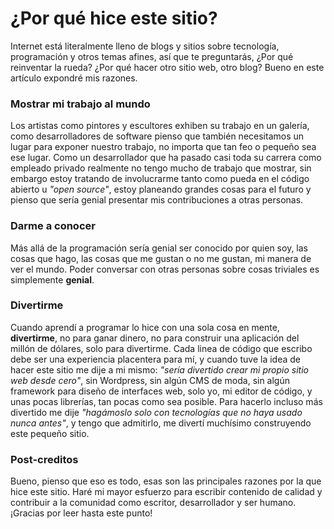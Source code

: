 # ¿Por qué hice este sitio?

Internet está literalmente lleno de blogs y sitios sobre tecnología, programación y otros temas afines, así que te preguntarás, ¿Por qué reinventar la rueda? ¿Por qué hacer otro sitio web, otro blog? Bueno en este artículo expondré mis razones.

### Mostrar mi trabajo al mundo

Los artistas como pintores y escultores exhiben su trabajo en un galería, como desarrolladores de software pienso que también necesitamos un lugar para exponer nuestro trabajo, no importa que tan feo o pequeño sea ese lugar. Como un desarrollador que ha pasado casi toda su carrera como empleado privado realmente no tengo mucho de trabajo que mostrar, sin embargo estoy tratando de involucrarme tanto como pueda en el código abierto u _"open source"_, estoy planeando grandes cosas para el futuro y pienso que sería genial presentar mis contribuciones a otras personas.

### Darme a conocer

Más allá de la programación sería genial ser conocido por quien soy, las cosas que hago, las cosas que me gustan o no me gustan, mi manera de ver el mundo. Poder conversar con otras personas sobre cosas triviales es simplemente **genial**.

### Divertirme

Cuando aprendí a programar lo hice con una sola cosa en mente, **divertirme**, no para ganar dinero, no para construir una aplicación del millón de dólares, solo para divertirme. Cada linea de código que escribo debe ser una experiencia placentera para mí, y cuando tuve la idea de hacer este sitio me dije a mi mismo: _"sería divertido crear mi propio sitio web desde cero"_, sin Wordpress, sin algún CMS de moda, sin algún framework para diseño de interfaces web, solo yo, mi editor de código, y unas pocas librerías, tan pocas como sea posible. Para hacerlo incluso más divertido me dije _"hagámoslo solo con tecnologías que no haya usado nunca antes"_, y tengo que admitirlo, me divertí muchísimo construyendo este pequeño sitio.

### Post-creditos

Bueno, pienso que eso es todo, esas son las principales razones por la que hice este sitio. Haré mi mayor esfuerzo para escribir contenido de calidad y contribuir a la comunidad como escritor, desarrollador y ser humano. ¡Gracias por leer hasta este punto!